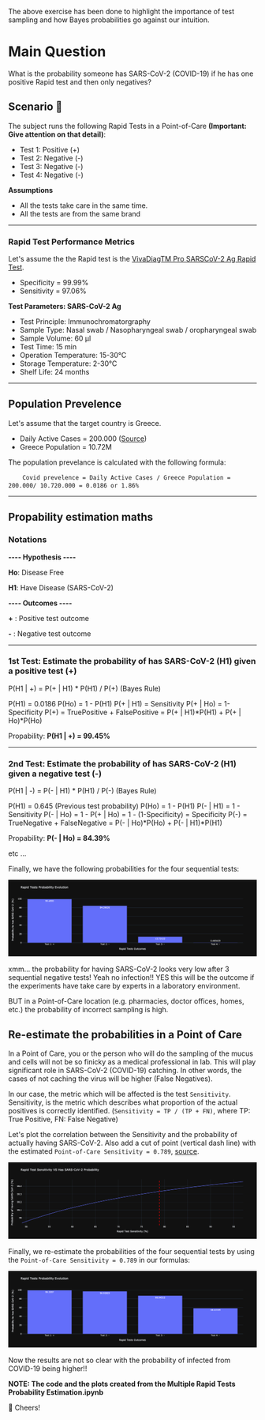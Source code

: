 
The above exercise has been done to highlight the importance of test sampling and how Bayes probabilities go against our intuition.

# Main Question
What is the probability someone has SARS-CoV-2 (COVID-19) if he has one positive Rapid test and then only negatives?

## Scenario :syringe:
The subject runs the following Rapid Tests in a Point-of-Care **(Important: Give attention on that detail)**:
* Test 1: Positive (+)
* Test 2: Negative (-)
* Test 3: Negative (-)
* Test 4: Negative (-)

**Assumptions**
* All the tests take care in the same time.
* All the tests are from the same brand
    
---

### Rapid Test Performance Metrics
Let's assume the the Rapid test is the [VivaDiagTM Pro SARSCoV-2 Ag Rapid Test](https://www.mmbiotech.it/en/prodotto/vivadiag-pro-sars-cov-2-ag-rapid-test-tampone-antigene-covid-rapido-confezione-da-25-tamponi-rapidi/).
* Specificity = 99.99%
* Sensitivity = 97.06%

**Test Parameters: SARS-CoV-2 Ag**
* Test Principle: Immunochromatorgraphy
* Sample Type: Nasal swab / Nasopharyngeal swab / oropharyngeal swab
* Sample Volume: 60 μl
* Test Time: 15 min
* Operation Temperature: 15-30°C
* Storage Temperature: 2-30°C
* Shelf Life: 24 months

---

## Population Prevelence
Let's assume that the target country is Greece.
  * Daily Active Cases = 200.000 ([Source](https://www.worldometers.info/coronavirus/country/greece/))
  * Greece Population = 10.72M

The population prevelance is calculated with the following formula:
```
    Covid prevelence = Daily Active Cases / Greece Population = 200.000/ 10.720.000 = 0.0186 or 1.86%
```
---

## Propability estimation maths

### Notations

**---- Hypothesis ----**

**Ho**: Disease Free

**H1**: Have Disease (SARS-CoV-2)

**---- Outcomes ----**

**+** : Positive test outcome

**-** : Negative test outcome

---

### 1st Test: Estimate the probability of has SARS-CoV-2 (H1) given a positive test (+)
P(H1 | +) = P(+ | H1) * P(H1) / P(+) (Bayes Rule)

P(H1) = 0.0186
P(Ho) = 1 - P(H1)
P(+ | H1) = Sensitivity
P(+ | Ho) = 1-Specificity
P(+) = TruePositive + FalsePositive = P(+ | H1)*P(H1) + P(+ | Ho)*P(Ho)

Propability: **P(H1 | +) = 99.45%**

--- 

### 2nd Test: Estimate the probability of has SARS-CoV-2 (H1) given a negative test (-)
P(H1 | -) = P(- | H1) * P(H1) / P(-) (Bayes Rule)

P(H1) = 0.645 (Previous test probability)
P(Ho) = 1 - P(H1)
P(- | H1) = 1 - Sensitivity
P(- | Ho) = 1 - P(+ | Ho) = 1 - (1-Specificity) = Specificity
P(-) = TrueNegative + FalseNegative = P(- | Ho)*P(Ho) + P(- | H1)*P(H1)

Propability: **P(- | Ho) = 84.39%**

etc ...

Finally, we have the following probabilities for the four sequential tests:

![title](plots/ideal_probabilities.png)


xmm... the probability for having SARS-CoV-2 looks very low after 3 sequential negative tests! Yeah no infection!!
YES this will be the outcome if the experiments have take care by experts in a laboratory environment.

BUT in a Point-of-Care location (e.g. pharmacies, doctor offices, homes,  etc.) the probability of incorrect sampling is high.

## Re-estimate the probabilities in a Point of Care

In a Point of Care, you or the person who will do the sampling of the mucus and cells will not be so finicky as a medical professional in lab.
This will play significant role in SARS-CoV-2 (COVID-19) catching. In other words, the cases of not caching the virus will be higher (False Negatives).

In our case, the metric which will be affected is the test `Sensitivity`.
Sensitivity, is the metric which describes what proportion of the actual positives is correctly identified.
(`Sensitivity = TP / (TP + FN)`, where TP: True Positive, FN: False Negative)

Let's plot the correlation between the Sensitivity and the probability of actually having SARS-CoV-2.
Also add a cut of point (vertical dash line) with the estimated `Point-of-Care Sensitivity = 0.789`, [source](https://www.healthline.com/health/how-accurate-are-rapid-covid-tests).

![title](plots/sensitivity_vs_probability.png)


Finally, we re-estimate the probabilities of the four sequential tests by using the `Point-of-Care Sensitivity = 0.789` in our formulas:

![title](plots/point_of_care_probabilities.png)

Now the results are not so clear with the probability of infected from COVID-19 being higher!!

**NOTE: The code and the plots created from the Multiple Rapid Tests Probability Estimation.ipynb**


:beers: Cheers!